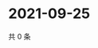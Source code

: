 # 2021-09-25

共 0 条

<!-- BEGIN -->
<!-- 最后更新时间 Sat Sep 25 2021 00:22:16 GMT+0800 (China Standard Time) -->

<!-- END -->
